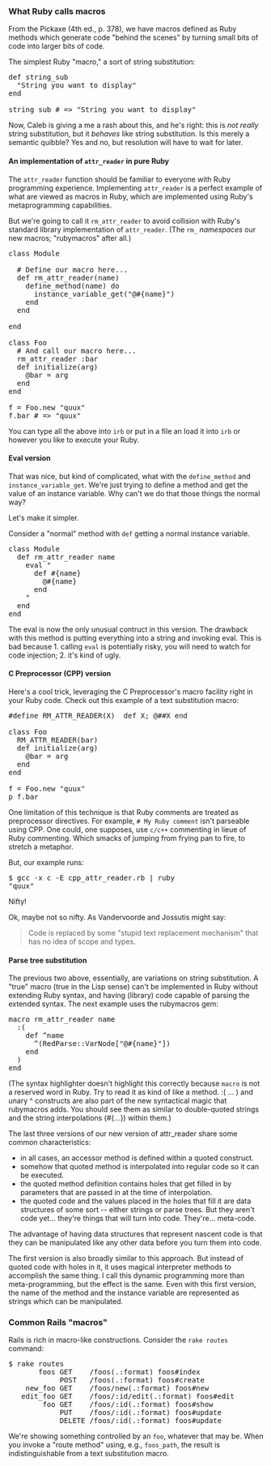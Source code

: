 
### What Ruby calls macros

From the Pickaxe (4th ed., p. 378), we have macros defined as 
Ruby methods which generate code "behind the scenes" by 
turning small bits of code into larger bits of code.


The simplest Ruby "macro," a sort of string substitution:


<pre class="brush:ruby">
def string_sub
  "String you want to display"
end

string_sub # => "String you want to display"
</pre>

Now, Caleb is giving a me a rash about this, and he's right: this is *not really* 
string substitution, but it *behaves* like string substitution. Is this merely
a semantic quibble? Yes and no, but resolution will have to wait for later.


#### An implementation of `attr_reader` in pure Ruby

The `attr_reader` function should be familiar to everyone with Ruby programming experience. 
Implementing `attr_reader` is a perfect example of what are viewed as macros in 
Ruby, which are implemented using Ruby's metaprogramming capabilities. 

But we're going to call it `rm_attr_reader` to avoid collision with
Ruby's standard library implementation of `attr_reader`. (The `rm_`
*namespaces* our new macros; "rubymacros" after all.) 

<pre class="brush:ruby">
class Module

  # Define our macro here...
  def rm_attr_reader(name)
    define_method(name) do
      instance_variable_get("@#{name}")
    end
  end

end

class Foo
  # And call our macro here...
  rm_attr_reader :bar
  def initialize(arg)
    @bar = arg
  end
end

f = Foo.new "quux"
f.bar # => "quux"
</pre>

You can type all the above into `irb` or put in a file an load it 
into `irb` or however you like to execute your Ruby. 


#### Eval version

That was nice, but kind of complicated, what with the `define_method`
and `instance_variable_get`. We're just trying to define a method and
get the value of an instance variable. Why can't we do that those 
things the normal way?

Let's make it simpler.

Consider a "normal" method with `def` getting a normal instance
variable.

<pre class="brush:ruby">
class Module
  def rm_attr_reader name
    eval "
      def #{name}
        @#{name}
      end
    "
  end
end
</pre>

The eval is now the only unusual contruct in this version.
The drawback with this method is putting everything into a string and
invoking eval. This is bad because 1. calling `eval` is potentially
risky, you will need to watch for code injection; 2. it's kind of ugly. 

#### C Preprocessor (CPP) version

Here's a cool trick, leveraging the C Preprocessor's macro facility
right in your Ruby code. Check out this example of a text substitution
macro:

<pre class="brush:ruby">
#define RM_ATTR_READER(X)  def X; @##X end

class Foo
  RM_ATTR_READER(bar)
  def initialize(arg)
    @bar = arg
  end 
end

f = Foo.new "quux"
p f.bar
</pre>

One limitation of this technique is that Ruby comments are treated as
preprocessor directives.  For example, `# My Ruby comment` isn't
parseable using CPP.  One could, one supposes, use `c/c++` commenting 
in lieue of Ruby commenting.  Which smacks of jumping from frying 
pan to fire, to stretch a metaphor.

But, our example runs: 

<pre class="brush:bash">
$ gcc -x c -E cpp_attr_reader.rb | ruby
"quux"
</pre>

Nifty!

Ok, maybe not so nifty. As Vandervoorde and Jossutis might say:

<blockquote>
Code is replaced by some "stupid text
replacement mechanism" that has no idea of scope and types.
</blockquote>

#### Parse tree substitution

The previous two above, essentially, are variations on string substitution. A
"true" macro (true in the Lisp sense) can't be implemented in Ruby
without extending Ruby syntax, and having (library) code capable of
parsing the extended syntax. The next example uses the rubymacros gem:

<pre class="brush:ruby">
macro rm_attr_reader name
  :(
    def ^name
      ^(RedParse::VarNode["@#{name}"])
    end
  )
end
</pre>

(The syntax highlighter doesn't highlight this correctly because `macro` is 
not a reserved word in Ruby. Try to read it as kind of like a method.
:( ... ) and unary ^ constructs are also part of the new syntactical magic 
that rubymacros adds. You should see them as similar to double-quoted strings
and the string interpolations (#{...}) within them.)

The last three versions of our new version of attr_reader share some common 
characteristics:

* in all cases, an accessor method is defined within a quoted construct.
* somehow that quoted method is interpolated into regular code so it can be 
  executed.
* the quoted method definition contains holes that get filled in by 
  parameters that are passed in at the time of interpolation.
* the quoted code and the values placed in the holes that fill it are data
  structures of some sort -- either strings or parse trees. But they aren't
  code yet... they're things that will turn into code. They're... meta-code.


The advantage of having data structures that represent nascent code is that 
they can be manipulated like any other data before you turn them into code.

The first version is also broadly similar to this approach. But instead of
quoted code with holes in it, it uses magical interpreter methods to
accomplish the same thing. I call this dynamic programming more than 
meta-programming, but the effect is the same. Even with this first version,
the name of the method and the instance variable are represented as strings
which can be manipulated.

### Common Rails "macros"

Rails is rich in macro-like constructions. Consider the `rake routes`
command:

<pre class="brush:bash">
$ rake routes
       foos GET    /foos(.:format) foos#index
            POST   /foos(.:format) foos#create
    new_foo GET    /foos/new(.:format) foos#new
   edit_foo GET    /foos/:id/edit(.:format) foos#edit
        foo GET    /foos/:id(.:format) foos#show
            PUT    /foos/:id(.:format) foos#update
            DELETE /foos/:id(.:format) foos#update
</pre>

We're showing something controlled by an `foo`, whatever that may be.
When you invoke a "route method" using, e.g., `foos_path`, the result is
indistinguishable from a text substitution macro. 


